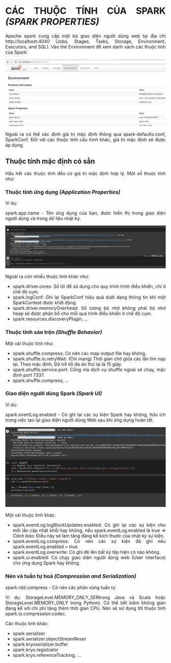 <div align="justify">

# CÁC THUỘC TÍNH CỦA SPARK *(SPARK PROPERTIES)*

Apache spark cung cấp một bộ giao diện người dùng web tại địa chỉ http://localhost:4040 (Jobs, Stages, Tasks, Storage, Environment, Executors, and SQL). Vào thẻ Environment để xem danh sách các thuộc tính của Spark:


![Spark properties](../Image/Spark_properties.png)

Ngoài ra có thể xác định giá trị mặc định thông qua spark-defaults.conf, SparkConf. Đối với các thuộc tính cấu hình khác, giá trị mặc định sẽ được áp dụng.

## Thuộc tính mặc định có sẳn

Hầu hết các thuộc tính đều có giá trị mặc định hợp lý. Một số thuộc tính như:

### Thuộc tính ứng dụng *(Application Properties)*

Ví dụ:

spark.app.name - Tên ứng dụng của bạn, được hiển thị trong giao diện người dùng và trong dữ liệu nhật ký.

![Spark app name](../Image/Spark_app_name.png)

Ngoài ra còn nhiều thuộc tính khác như:

* spark.driver.cores: Số lõi để sử dụng cho quy trình trình điều khiển, chỉ ở chế độ cụm.
* spark.logConf: Ghi lại SparkConf hiệu quả dưới dạng thông tin khi một SparkContext được khởi động.
* spark.driver.memoryOverhead: Số lượng bộ nhớ không phải bộ nhớ heap sẽ được phân bổ cho mỗi quá trình điều khiển ở chế độ cụm.
* spark.resources.discoveryPlugin, ...

### Thuộc tính xáo trộn *(Shuffle Behavior)*

Một vài thuộc tính như:

* spark.shuffle.compress: Có nén các map output file hay không.
* spark.shuffle.io.retryWait: (Chỉ mạng) Thời gian chờ giữa các lần tìm nạp lại. Theo mặc định, Độ trễ tối đa do thử lại là 15 giây.
* spark.shuffle.service.port: Cổng mà dịch vụ shuffle ngoài sẽ chạy, mặc định port 7337.
* spark.shuffle.compress, ...

### Giao diện người dùng Spark *(Spark UI)*

Ví dụ:

spark.eventLog.enabled - Có ghi lại các sự kiện Spark hay không, hữu ích trong việc tạo lại giao diện người dùng Web sau khi ứng dụng hoàn tất.

![spark.eventLog.enabled](../Image/Spark_eventLog_enabled.png)

Một vài thuộc tính khác:

* spark.eventLog.logBlockUpdates.enabled: Có ghi lại các sự kiện cho mỗi lần cập nhật khối hay không, nếu spark.eventLog.enabled là true => *Cảnh báo*: Điều này sẽ làm tăng đáng kể kích thước của nhật ký sự kiện.
* spark.eventLog.compress: Có nén các sự kiện đã ghi nếu spark.eventLog.enabled = true.
* spark.eventLog.overwrite: Có ghi đè lên bất kỳ tệp hiện có nào không.
* spark.ui.enabled: Có chạy giao diện người dùng web (User interface) cho ứng dụng Spark hay không.

### Nén và tuần tự hoá *(Compression and Serialization)*

spark.rdd.compress - Có nén các phân vùng tuần tự

Ví dụ:
StorageLevel.MEMORY_ONLY_SERtrong Java và Scala hoặc StorageLevel.MEMORY_ONLY trong Python). Có thể tiết kiệm không gian đáng kể với chi phí tăng thêm thời gian CPU. Nén sẽ sử dụng tới thuộc tính spark.io.compression.codec.

Các thuộc tính khác:

* spark.serializer
* spark.serializer.objectStreamReset
* spark.kryoserializer.buffer
* spark.kryo.registrator
* spark.kryo.referenceTracking, ...

</div>
